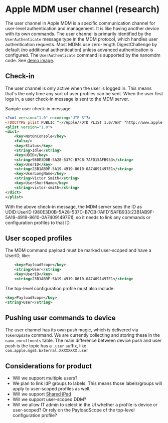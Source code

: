 # Apple MDM user channel (research)

The user channel in Apple MDM is a specific communication channel for user-level authentication and management. It is like having another device with its own commands. The user channel is primarily identified by the `UserAuthenticate` message type in the MDM protocol, which handles user authentication requests. Most MDMs use zero-length DigestChallenge by default (no additional authentication) unless advanced authentication is configured. The `UserAuthenticate` command is supported by the nanomdm code. See [demo image](https://github.com/fleetdm/fleet/issues/28798#issuecomment-2867571898).

## Check-in

The user channel is only active when the user is logged in. This means that's the only time any sort of user profiles can be sent. When the user first logs in, a user check-in message is sent to the MDM server.

Sample user check-in message:
```xml
<?xml version="1.0" encoding="UTF-8"?>
<!DOCTYPE plist PUBLIC "-//Apple//DTD PLIST 1.0//EN" "http://www.apple.com/DTDs/PropertyList-1.0.dtd">
<plist version="1.0">
<dict>
	<key>NotOnConsole</key>
	<false/>
	<key>Status</key>
	<string>Idle</string>
	<key>UDID</key>
	<string>980E3D0B-5A28-537C-B7CB-7AFD15AFB933</string>
	<key>UserID</key>
	<string>23B1AB9F-5A19-4919-8610-0A74091497E1</string>
	<key>UserLongName</key>
	<string>Victor Smith</string>
	<key>UserShortName</key>
	<string>victor-smith</string>
</dict>
</plist>
```

With the above check-in message, the MDM server sees the ID as UDID:UserID (980E3D0B-5A28-537C-B7CB-7AFD15AFB933:23B1AB9F-5A19-4919-8610-0A74091497E1), so it needs to link any commands or configuration profiles to that ID.

## User scoped profiles

The MDM command payload must be marked user-scoped and have a UserID, like:
```xml
    <key>PayloadScope</key>
    <string>User</string>
    <key>UserID</key>
    <string>23B1AB9F-5A19-4919-8610-0A74091497E1</string>
```

The top-level configuration profile must also include:
```xml
<key>PayloadScope</key>
<string>User</string>
```

## Pushing user commands to device

The user channel has its own push magic, which is delivered via `TokenUpdate` command. We are currently collecting and storing these in the `nano_enrollments` table. The main difference between device push and user push is the topic has a `.user` suffix, like `com.apple.mgmt.External.XXXXXXXX.user`

## Considerations for product

- Will we support multiple users?
- We plan to link IdP groups to labels. This means those labels/groups will apply to user-scoped profiles as well.
- Will we support [Shared iPad](https://support.apple.com/guide/deployment/shared-ipad-overview-dep9a34c2ba2/1/web/1.0)
- Will we support user-scoped DDM?
- Will we allow IT admin to select in the UI whether a profile is device or user-scoped? Or rely on the PayloadScope of the top-level configuration profile?